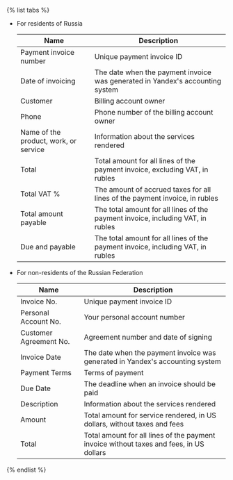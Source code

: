 {% list tabs %}

* For residents of Russia

  | Name | Description |
  | --- | --- |
  | Payment invoice number | Unique payment invoice ID |
  | Date of invoicing | The date when the payment invoice was generated in Yandex's accounting system |
  | Customer | Billing account owner |
  | Phone | Phone number of the billing account owner |
  | Name of the product, work, or service | Information about the services rendered |
  | Total | Total amount for all lines of the payment invoice, excluding VAT, in rubles |
  | Total VAT % | The amount of accrued taxes for all lines of the payment invoice, in rubles |
  | Total amount payable | The total amount for all lines of the payment invoice, including VAT, in rubles |
  | Due and payable | The total amount for all lines of the payment invoice, including VAT, in rubles |

* For non-residents of the Russian Federation

  | Name | Description |
  | --- | --- |
  | Invoice No. | Unique payment invoice ID |
  | Personal Account No. | Your personal account number |
  | Customer Agreement No. | Agreement number and date of signing |
  | Invoice Date | The date when the payment invoice was generated in Yandex's accounting system |
  | Payment Terms | Terms of payment |
  | Due Date | The deadline when an invoice should be paid |
  | Description | Information about the services rendered |
  | Amount | Total amount for service rendered, in US dollars, without taxes and fees |
  | Total | Total amount for all lines of the payment invoice without taxes and fees, in US dollars |

{% endlist %}

